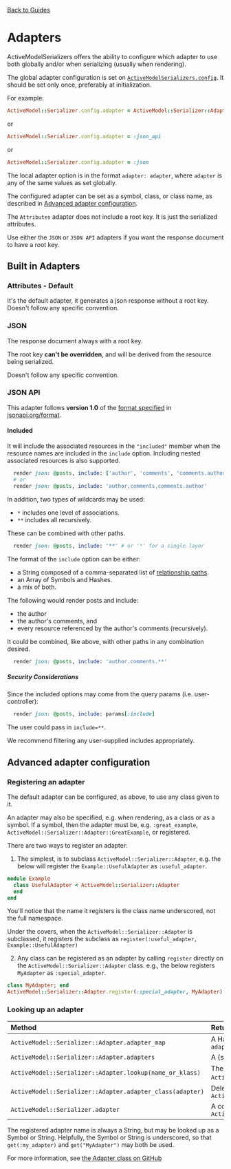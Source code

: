 [Back to Guides](../README.md)

# Adapters

ActiveModelSerializers offers the ability to configure which adapter
to use both globally and/or when serializing (usually when rendering).

The global adapter configuration is set on [`ActiveModelSerializers.config`](configuration_options.md).
It should be set only once, preferably at initialization.

For example:

```ruby
ActiveModel::Serializer.config.adapter = ActiveModel::Serializer::Adapter::JsonApi
```

or

```ruby
ActiveModel::Serializer.config.adapter = :json_api
```

or

```ruby
ActiveModel::Serializer.config.adapter = :json
```

The local adapter option is in the format `adapter: adapter`, where `adapter` is
any of the same values as set globally.

The configured adapter can be set as a symbol, class, or class name, as described in
[Advanced adapter configuration](adapters.md#advanced-adapter-configuration).

The `Attributes` adapter does not include a root key. It is just the serialized attributes.

Use either the `JSON` or `JSON API` adapters if you want the response document to have a root key.

## Built in Adapters

### Attributes - Default

It's the default adapter, it generates a json response without a root key.
Doesn't follow any specific convention.

### JSON

The response document always with a root key.

The root key **can't be overridden**, and will be derived from the resource being serialized.

Doesn't follow any specific convention.

### JSON API

This adapter follows **version 1.0** of the [format specified](../jsonapi/schema.md) in
[jsonapi.org/format](http://jsonapi.org/format).

#### Included

It will include the associated resources in the `"included"` member
when the resource names are included in the `include` option.
Including nested associated resources is also supported.

```ruby
  render json: @posts, include: ['author', 'comments', 'comments.author']
  # or
  render json: @posts, include: 'author,comments,comments.author'
```

In addition, two types of wildcards may be used:

- `*` includes one level of associations.
- `**` includes all recursively.

These can be combined with other paths.

```ruby
  render json: @posts, include: '**' # or '*' for a single layer
```

The format of the `include` option can be either:

- a String composed of a comma-separated list of [relationship paths](http://jsonapi.org/format/#fetching-includes).
- an Array of Symbols and Hashes.
- a mix of both.

The following would render posts and include:

- the author
- the author's comments, and
- every resource referenced by the author's comments (recursively).

It could be combined, like above, with other paths in any combination desired.

```ruby
  render json: @posts, include: 'author.comments.**'
```

##### Security Considerations

Since the included options may come from the query params (i.e. user-controller):

```ruby
  render json: @posts, include: params[:include]
```

The user could pass in `include=**`.

We recommend filtering any user-supplied includes appropriately.

## Advanced adapter configuration

### Registering an adapter

The default adapter can be configured, as above, to use any class given to it.

An adapter may also be specified, e.g. when rendering, as a class or as a symbol.
If a symbol, then the adapter must be, e.g. `:great_example`,
`ActiveModel::Serializer::Adapter::GreatExample`, or registered.

There are two ways to register an adapter:

1) The simplest, is to subclass `ActiveModel::Serializer::Adapter`, e.g. the below will
register the `Example::UsefulAdapter` as `:useful_adapter`.

```ruby
module Example
  class UsefulAdapter < ActiveModel::Serializer::Adapter
  end
end
```

You'll notice that the name it registers is the class name underscored, not the full namespace.

Under the covers, when the `ActiveModel::Serializer::Adapter` is subclassed, it registers
the subclass as `register(:useful_adapter, Example::UsefulAdapter)`

2) Any class can be registered as an adapter by calling `register` directly on the
`ActiveModel::Serializer::Adapter` class. e.g., the below registers `MyAdapter` as
`:special_adapter`.

```ruby
class MyAdapter; end
ActiveModel::Serializer::Adapter.register(:special_adapter, MyAdapter)
```

### Looking up an adapter

| Method | Return value |
| :------------ |:---------------|
| `ActiveModel::Serializer::Adapter.adapter_map` | A Hash of all known adapters `{ adapter_name => adapter_class }` |
| `ActiveModel::Serializer::Adapter.adapters` | A (sorted) Array of all known `adapter_names` |
| `ActiveModel::Serializer::Adapter.lookup(name_or_klass)` |  The `adapter_class`, else raises an `ActiveModel::Serializer::Adapter::UnknownAdapter` error |
| `ActiveModel::Serializer::Adapter.adapter_class(adapter)` | Delegates to `ActiveModel::Serializer::Adapter.lookup(adapter)` |
| `ActiveModel::Serializer.adapter` | A convenience method for `ActiveModel::Serializer::Adapter.lookup(config.adapter)` |

The registered adapter name is always a String, but may be looked up as a Symbol or String.
Helpfully, the Symbol or String is underscored, so that `get(:my_adapter)` and `get("MyAdapter")`
may both be used.

For more information, see [the Adapter class on GitHub](https://github.com/rails-api/active_model_serializers/blob/master/lib/active_model/serializer/adapter.rb)
